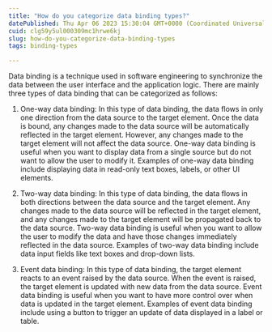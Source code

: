 ```yaml
---
title: "How do you categorize data binding types?"
datePublished: Thu Apr 06 2023 15:30:04 GMT+0000 (Coordinated Universal Time)
cuid: clg59y5ul000309mc1hrwe6kj
slug: how-do-you-categorize-data-binding-types
tags: binding-types

---
```


Data binding is a technique used in software engineering to synchronize the data between the user interface and the application logic. There are mainly three types of data binding that can be categorized as follows:

1. One-way data binding: In this type of data binding, the data flows in only one direction from the data source to the target element. Once the data is bound, any changes made to the data source will be automatically reflected in the target element. However, any changes made to the target element will not affect the data source. One-way data binding is useful when you want to display data from a single source but do not want to allow the user to modify it. Examples of one-way data binding include displaying data in read-only text boxes, labels, or other UI elements.
    
2. Two-way data binding: In this type of data binding, the data flows in both directions between the data source and the target element. Any changes made to the data source will be reflected in the target element, and any changes made to the target element will be propagated back to the data source. Two-way data binding is useful when you want to allow the user to modify the data and have those changes immediately reflected in the data source. Examples of two-way data binding include data input fields like text boxes and drop-down lists.
    
3. Event data binding: In this type of data binding, the target element reacts to an event raised by the data source. When the event is raised, the target element is updated with new data from the data source. Event data binding is useful when you want to have more control over when data is updated in the target element. Examples of event data binding include using a button to trigger an update of data displayed in a label or table.